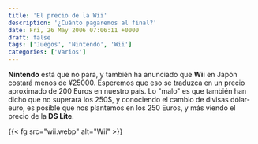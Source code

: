 ```yaml
---
title: 'El precio de la Wii'
description: '¿Cuánto pagaremos al final?'
date: Fri, 26 May 2006 07:06:11 +0000
draft: false
tags: ['Juegos', 'Nintendo', 'Wii']
categories: ['Varios']
---
```


**Nintendo** está que no para, y también ha anunciado que **Wii** en Japón costará menos de ¥25000. Esperemos que eso se traduzca en un precio aproximado de 200 Euros en nuestro país. Lo "malo" es que también han dicho que no superará los 250$, y conociendo el cambio de divisas dólar-euro, es posible que nos plantemos en los 250 Euros, y más viendo el precio de la **DS Lite**.

{{< fg src="wii.webp" alt="Wii" >}}